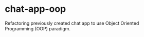 # chat-app-oop
Refactoring previously created chat app to use Object Oriented Programming (OOP) paradigm.

